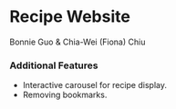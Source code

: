 # Recipe Website
Bonnie Guo & Chia-Wei (Fiona) Chiu

### Additional Features
- Interactive carousel for recipe display.
- Removing bookmarks. 
